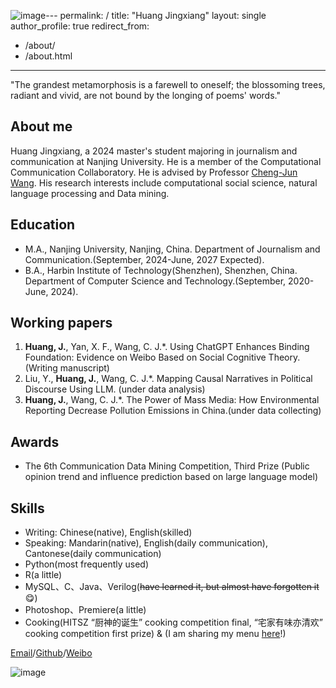 ![image](https://github.com/user-attachments/assets/a997748f-4a7c-4279-b122-fd73b3f99896)---
permalink: /
title: "Huang Jingxiang"
layout: single
author_profile: true
redirect_from: 
  - /about/
  - /about.html
---
"The grandest metamorphosis is a farewell to oneself; the blossoming trees, radiant and vivid, are not bound by the longing of poems' words."
## About me
Huang Jingxiang, a 2024 master's student majoring in journalism and communication at Nanjing University. He is a member of the Computational Communication Collaboratory. He is advised by Professor [Cheng-Jun Wang](https://Chengjun.github.io/). His research interests include computational social science, natural language processing and Data mining.
## Education
- M.A., Nanjing University, Nanjing, China. Department of Journalism and Communication.(September, 2024-June, 2027 Expected).
- B.A., Harbin Institute of Technology(Shenzhen), Shenzhen, China. Department of Computer Science and Technology.(September, 2020-June, 2024).

## Working papers
1. **Huang, J.**, Yan, X. F., Wang, C. J.*. Using ChatGPT Enhances Binding Foundation: Evidence on Weibo Based on Social Cognitive Theory. (Writing manuscript)
2. Liu, Y., **Huang, J.**, Wang, C. J.*. Mapping Causal Narratives in Political Discourse Using LLM. (under data analysis)
3. **Huang, J.**, Wang, C. J.*. The Power of Mass Media: How Environmental Reporting Decrease Pollution Emissions in China.(under data collecting)



## Awards
- The 6th Communication Data Mining Competition, Third Prize (Public opinion trend and influence prediction based on large language model)


## Skills
- Writing: Chinese(native), English(skilled)
- Speaking: Mandarin(native), English(daily communication), Cantonese(daily communication)
- Python(most frequently used)
- R(a little)
- MySQL、C、Java、Verilog(~~have learned it, but almost have forgotten it~~ 😋)
- Photoshop、Premiere(a little)
- Cooking(HITSZ “厨神的诞生” cooking competition final, “宅家有味亦清欢” cooking competition first prize) & (I am sharing my menu [here](https://huang-jingxiang.github.io/menu/)!)

[Email](raconz1211@gmail.com)/[Github](https://github.com/Huang-Jingxiang)/[Weibo](https://weibo.com/u/7313617592)

![image](https://user-images.githubusercontent.com/543384/192227995-fdb3a693-2f68-4dc4-b9bd-06053066322f.png)


